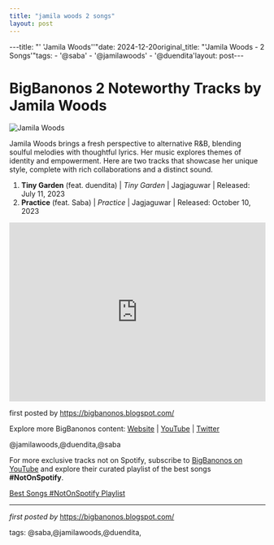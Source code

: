 ```yaml
---
title: "jamila woods 2 songs"
layout: post
---
```

---title: "' 'Jamila Woods''"date: 2024-12-20original_title: "'Jamila Woods - 2 Songs'"tags:  - '@saba'  - '@jamilawoods'  - '@duendita'layout: post---<h1>BigBanonos 2 Noteworthy Tracks by Jamila Woods</h1><img src="https://images.squarespace-cdn.com/content/v1/564c1b22e4b05fdef9fb17d1/1728593100088-FBL0DXY89RXK0PLWW3L4/Jamila+Woods+Headshot+4.jpg?format=2500w" alt="Jamila Woods"> <p>Jamila Woods brings a fresh perspective to alternative R&B, blending soulful melodies with thoughtful lyrics. Her music explores themes of identity and empowerment. Here are two tracks that showcase her unique style, complete with rich collaborations and a distinct sound.</p> <ol> <li><strong>Tiny Garden</strong> (feat. duendita) | <em>Tiny Garden</em> | Jagjaguwar | Released: July 11, 2023</li> <li><strong>Practice</strong> (feat. Saba) | <em>Practice</em> | Jagjaguwar | Released: October 10, 2023</li></ol> <div> <iframe src="https://open.spotify.com/embed/playlist/0YO7DW3r5OVsDdww5DVWKg?utm_source=generator" width="100%" height="352" frameborder="0" allowfullscreen="" allow="autoplay; clipboard-write; encrypted-media; fullscreen; picture-in-picture" loading="lazy"></iframe></div> <p>first posted by <a href="https://bigbanonos.blogspot.com/">https://bigbanonos.blogspot.com/</a></p> <div> <p>Explore more BigBanonos content: <a href="https://bigbanonos.blogspot.com/">Website</a> | <a href="https://www.youtube.com/@BigBanonos">YouTube</a> | <a href="https://x.com/bigbanonos">Twitter</a></p></div> <!-- Tags --><p>@jamilawoods,@duendita,@saba</p><!--Subscribe and Playlist Links--><div>    <p>For more exclusive tracks not on Spotify, subscribe to <a href="https://www.youtube.com/@BigBanonos" target="_blank">BigBanonos on YouTube</a> and explore their curated playlist of the best songs <strong>#NotOnSpotify</strong>.</p>    <p><a href="https://www.youtube.com/playlist?list=PLtuNtuTatqI0kFahUCbtbfenC_ET5O_tr" target="_blank">Best Songs #NotOnSpotify Playlist<br /></a></p></div><hr /><p><em>first posted by</em> <a href="https://bigbanonos.blogspot.com/" rel="noopener" target="_new">https://bigbanonos.blogspot.com/</a></p><p>tags: @saba,@jamilawoods,@duendita,</p>